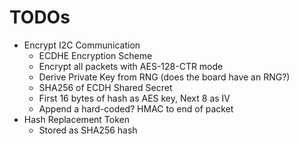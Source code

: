 # TODOs

- Encrypt I2C Communication
  - ECDHE Encryption Scheme
  - Encrypt all packets with AES-128-CTR mode
  - Derive Private Key from RNG (does the board have an RNG?)
  - SHA256 of ECDH Shared Secret
  - First 16 bytes of hash as AES key, Next 8 as IV
  - Append a hard-coded? HMAC to end of packet
- Hash Replacement Token
  - Stored as SHA256 hash